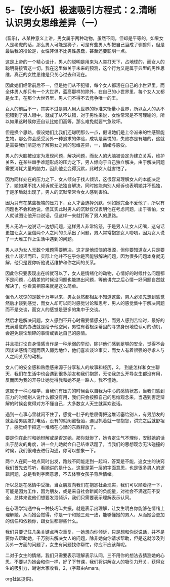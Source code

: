 # 5-【安小妖】极速吸引方程式：2.清晰认识男女思维差异（一）

(音乐)，从某种意义上讲，男女属于两种动物，虽然不同，但却是平等的，如果女人是老虎的话，那么男人可能是狮子，可是有些男人却把自己当成了驯兽师，但是最后我的推论是，女性非但不比男性愚蠢，甚至还要聪明一点。

这是上帝的一个精心设计，男人的聪明是用来为人类打天下，占地球的，而女人的聪明将接管这一切，我在这里做关于未来的预测，这个行为又是属于典型的男性思维，真正的女性思维是只关心过去和现在。

因此她们经常前后不一，但是她们从不犯错，每个女人都活在自己的小世界里，而全体男人却只有一个大世界，蓝高那样的除外，在自己的小世界里，每个女人又都是女王，在那个大世界里，男人们不得不去竞争唯一的王。

女人的前后不一，其实不过是男人用大世界的标准来衡量小世界，所以女人的从不犯错到了男人眼中，就成了从不认错，对于男性来说，女性常常是不可理喻的，所以如果这时候你还自认比她们高等，那么难免就要气急败坏。

但是换个思路，假设她们比我们还聪明那么一点，假设她们是上帝派来的性感智能生物，那么你会感受另外一种追求的体验，成功是喜悦的，失败亦是有趣的，这就是需要我们清楚地了解男女之间的思维差异，一，情绪与感受。

男人的大脑被设定为发现问题，解决问题，而女人的大脑被设定为建立关系，维护关系，在某些棘手难题形成的压力之下，男人倾向于自己独立解决，由于解决问题需要消耗大量的脑力，因此他会变得沉默，此时女人就害怕了。

因为同样处在的压力之下，女人倾向于找人倾诉，这很容易理解女人的本能决定了，她如果不找人倾诉就无法独自解决，同时她能向别人倾诉也表明她并不孤独，于是矛盾就出现了，男人的沉默常常令女人感到害怕。

因为只有在某些极端的压力下，女人才会选择沉默，例如她完全不爱他了，所以有问题也不会和他说，但其实此时男人的沉默仅仅表明他在考虑问题，出于害怕，女人就试图让他开口说话，但这样一来就打断了男人的思路。

男人无法一边说话一边想问题，这样男人非常恼怒，于是男人让女人闭嘴，这句话更加让女人坚信两个人之间的关系出了问题，男人常常抱怨女人唠叨，因为女人说了一大堆工作上生活中遇到的问题。

男人以为女人无数个难题需要解决，这才是他烦恼的根源，但你要知道女人只是要找个人谈话而已，实际上他并不在乎你是否能够解决问题，因为很多问题本身就无解，他只是要你听他说话维护和你之间的关系。

因此你只要表现出在听就可以了，女人是情绪化的动物，心情好的时候什么问题都不是问题，心情差的时候没问题也能搞出问题，等他讲完之后心情一好问题自然就解决了，你看真相原来就是这么简单。

但令人吃惊的是数十万年以来，男女竟然都相互不知道这些，男人必须先想到感觉然后才谈到感觉，而女人却可以同时感觉讨论和思考，男人的感觉集中于解决问题而不是交谈，而女人的感觉是更多的集中于交谈。

然后才是解决问题，女人感到不开心时需要情感支持，而男人感到苦恼时，最好的充满爱意的办法就是给予他空间，男性有着根深蒂固的寻求身份地位认可的动机，会避免谈论琐碎的事情或表达自己的感情。

并且把讨论自身情感当作是一种示弱的举动，除非他们感到足够的安全，觉得不会因谈论感情问题而落入弱势地位，他们喜欢谈论事实，而女人有着很强的寻求人与人之间关系的动机。

女人们的安全感和熟悉感来源于分享私人的故事和经历，2。 到底怎样和女生聊天，我们在生活中也会遇到很多朋友和我们抱怨，无论我怎么开导女生都没有用，反而因为我的开导让她觉得我和她不是一路人，我不懂她。

这属于一种心理学，当我们有压力的时候会以自我为中心的感情状态，当我们感到压力的时候别人说什么都没有用，我们只会按照自己的思维观念来，当遇到否定辩解的时候会觉得对方不懂自己，大多数女人天生就喜欢说话。

遇到一点事心里就闲不住了，感觉一肚子的憋屈得把这堆话塞给别人，有男朋友的就会给男朋友打电话，没有的就闺蜜备胎，遇见抓着就一顿抱怨，讲完之后就舒坦了，感觉终于把这一堆堵在心里的东西释放了。

要是你在此时和她辩解或是否定她，那你就惨了，她肯定生气不理你，安慰她的话出于朋友的角度，讲一会儿她就会自己结束话题了，当我们的思想观念无法碰撞的时候，我们很难去进行沟通，你可以想象一下。

两个人在同一地点同时出发，路线不同能走到一起吗，答案是不能，追女生的诀窍我们首先去聆听，看她讲的是什么，这里是第一层的字面意思，也是很多男人的逻辑问题，总是看到字面意思，不去体察女孩子背后情绪。

所以总是在感情中受挫，当女朋友向我们在抱怨社会现实，我们可以顺着挖一下，可能是因为工作，因为朋友，或是来自社会新闻的负能量，对社会不满迷茫不安全，总体来说他们想要发泄倾诉，我们只需要表示理解表示认同。

在心理学沟通中有一种技巧叫共振，就是表示出理解，让女生明白你能够在情绪上理解她，从而她会觉得，你是一个和她三观一致，能够懂她的男人，从而她会更加的信任和依赖你，跟女生都聊些什么。

我们只要记住几条关键点再次重复，一她想向你倾诉，只是想和你说说话，并不是要你去帮助她，千万别去解决女人的问题，除非她向你请求帮助，但是这就涉及到另外一方面的问题了，女生有问题找你帮忙，你应不应该帮呢。

二对于女生的情绪，我们只需要表示理解表示认同，三不用你的想法去猜测她的心思，不要以为她会和你一样，好了下节课，我们将讲解女人的吸引力开关，获得女生的吸引力，谢谢大家收看，2，(字幕由Amara。

org社区提供)。